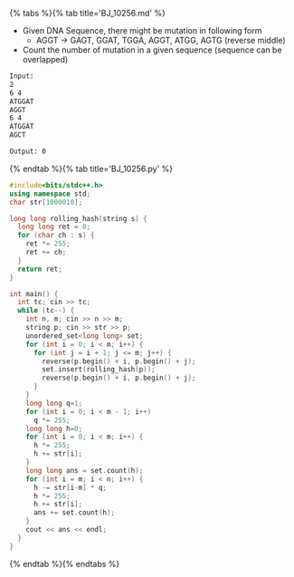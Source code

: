 {% tabs %}{% tab title='BJ_10256.md' %}

* Given DNA Sequence, there might be mutation in following form
  * AGGT -> GAGT, GGAT, TGGA, AGGT, ATGG, AGTG (reverse middle)
* Count the number of mutation in a given sequence (sequence can be overlapped)

```txt
Input:
2
6 4
ATGGAT
AGGT
6 4
ATGGAT
AGCT

Output: 0
```

{% endtab %}{% tab title='BJ_10256.py' %}

```cpp
#include<bits/stdc++.h>
using namespace std;
char str[1000010];

long long rolling_hash(string s) {
  long long ret = 0;
  for (char ch : s) {
    ret *= 255;
    ret += ch;
  }
  return ret;
}

int main() {
  int tc; cin >> tc;
  while (tc--) {
    int n, m; cin >> n >> m;
    string p; cin >> str >> p;
    unordered_set<long long> set;
    for (int i = 0; i < m; i++) {
      for (int j = i + 1; j <= m; j++) {
        reverse(p.begin() + i, p.begin() + j);
        set.insert(rolling_hash(p));
        reverse(p.begin() + i, p.begin() + j);
      }
    }
    long long q=1;
    for (int i = 0; i < m - 1; i++)
      q *= 255;
    long long h=0;
    for (int i = 0; i < m; i++) {
      h *= 255;
      h += str[i];
    }
    long long ans = set.count(h);
    for (int i = m; i < n; i++) {
      h -= str[i-m] * q;
      h *= 255;
      h += str[i];
      ans += set.count(h);
    }
    cout << ans << endl;
  }
}
```

{% endtab %}{% endtabs %}
